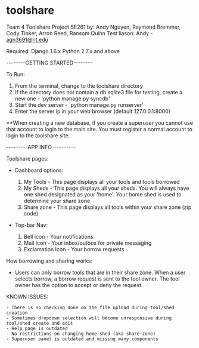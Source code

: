 toolshare
=========

Team 4 Toolshare Project SE261
by: Andy Nguyen, Raymond Bremmer, Cody Tinker, Arron Reed, Ransom Quinn
Test liason: Andy - agn3691@rit.edu

Required:
Django 1.6.x
Python 2.7.x and above

--------GETTING STARTED--------

To Run:

1. From the terminal, change to the toolshare directory
2. If the directory does not contain a db.sqlite3 file for testing, create a new one - 'python manage.py syncdb'
3. Start the dev server - 'python manage.py runserver'
4. Enter the server ip in your web browser (default 127.0.0.1:8000) 

**When creating a new database, if you create a superuser you cannot use that account to login to the main site. You must register a normal account to login to the toolshare site.

---------APP INFO----------

Toolshare pages:
- Dashboard options:	
	1. My Tools - This page displays all your tools and tools borrowed
	2. My Sheds - This page displays all your sheds. You will always have one shed designated as your 'home'. Your home shed is used to determine your share zone
	3. Share zone - This page displays all tools within your share zone (zip code)

- Top-bar Nav:
	1. Bell icon - Your notifications
	2. Mail Icon - Your inbox/outbox for private messaging
	3. Exclamation Icon - Your borrow requests

How borrowing and sharing works:
- Users can only borrow tools that are in their share zone. When a user 	selects borrow, a borrow request is sent to the tool owner. The tool owner has the option to accept or deny the request. 


KNOWN ISSUES:

	- There is no checking done on the file upload during tool/shed creation
	- Sometimes dropdown selection will become unresponsive during tool/shed create and edit
	- Help page is outdated
	- No restrictions on changing home shed (aka share zone)
	- Superuser panel is outdated and missing many components
